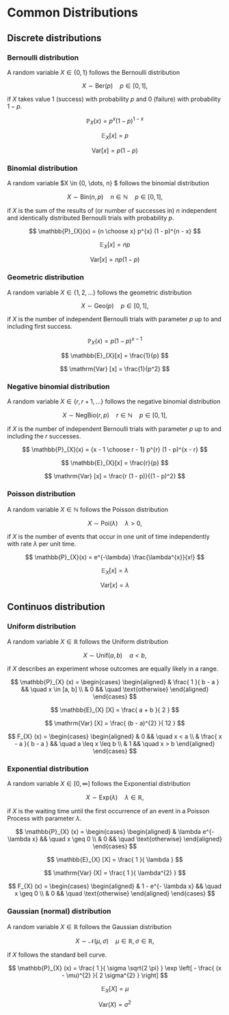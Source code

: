 # Common Distributions

## Discrete distributions

### Bernoulli distribution

A random variable $X \in \{0, 1\}$ follows the Bernoulli distribution 

$$ 
X \sim \mathrm{Ber}(p) \quad p \in [0, 1], 
$$

if $X$ takes value $1$ (success) with probability $p$ and $0$ (failure) with probability $1 - p$. 

$$
\mathbb{P}_{X}(x) = p^{x} (1 - p)^{1 - x}
$$

$$
\mathbb{E}_{X}[x] = p
$$

$$
\mathrm{Var} [x] = p (1 - p)
$$

### Binomial distribution

A random variable $X \in \{0, \dots, n\} $ follows the binomial distribution 

$$ 
X \sim \mathrm{Bin}(n, p) \quad n \in \mathbb{N} \quad p \in [0, 1], 
$$

if $X$ is the sum of the results of (or number of successes in) $n$ independent and identically distributed Bernoulli trials with probability $p$. 

$$
\mathbb{P}_{X}(x) = {n \choose x} p^{x} (1 - p)^{n - x}
$$

$$
\mathbb{E}_{X}[x] = np
$$

$$
\mathrm{Var} [x] = np(1 - p)
$$

### Geometric distribution

A random variable $X \in \{ 1, 2, \dots\}$ follows the geometric distribution 

$$ 
X \sim \mathrm{Geo}(p) \quad p \in [0, 1], 
$$

if $X$ is the number of independent Bernoulli trials with parameter $p$ up to and including first success.

$$
\mathbb{P}_{X}(x) = p (1 - p)^{x - 1}
$$

$$
\mathbb{E}_{X}[x] = \frac{1}{p}
$$

$$
\mathrm{Var} [x] = \frac{1}{p^2}
$$

### Negative binomial distribution

A random variable $X \in \{ r, r + 1, \dots \}$ follows the negative binomial distribution 

$$ 
X \sim \mathrm{NegBio}(r, p) \quad r \in \mathbb{N} \quad p \in [0, 1], 
$$

if $X$ is the number of independent Bernoulli trials with parameter $p$ up to and including the $r$ successes.

$$
\mathbb{P}_{X}(x) = {x - 1 \choose r - 1} p^{r} (1 - p)^{x - r}
$$

$$
\mathbb{E}_{X}[x] = \frac{r}{p}
$$

$$
\mathrm{Var} [x] = \frac{r (1 - p)}{(1 - p)^2}
$$

### Poisson distribution

A random variable $X \in \mathbb{N}$ follows the Poisson distribution 

$$ 
X \sim \mathrm{Poi}(\lambda) \quad \lambda > 0, 
$$

if $X$ is the number of events that occur in one unit of time independently with rate $\lambda$ per unit time.

$$
\mathbb{P}_{X}(x) = e^{-\lambda} \frac{\lambda^{x}}{x!}
$$

$$
\mathbb{E}_{X}[x] = \lambda
$$

$$
\mathrm{Var} [x] = \lambda
$$

## Continuos distribution

### Uniform distribution

A random variable $X \in \mathbb{R}$ follows the Uniform distribution 

$$
X \sim \mathrm{Unif} (a, b) \quad a < b,
$$

if $X$ describes an experiment whose outcomes are equally likely in a range. 

$$
\mathbb{P}_{X} (x) = 
\begin{cases}
\begin{aligned}
& \frac{ 1 }{ b - a } 
&& \quad x \in [a, b] 
\\
& 0 
&& \quad \text{otherwise}
\end{aligned}
\end{cases}
$$

$$
\mathbb{E}_{X} [X] = \frac{ a + b }{ 2 }
$$

$$
\mathrm{Var} [X] = \frac{ (b - a)^{2} }{ 12 }
$$

$$
F_{X} (x) = 
\begin{cases}
\begin{aligned}
& 0
&& \quad x < a
\\
& \frac{ x - a }{ b - a }
&& \quad a \leq x \leq b
\\
& 1 
&& \quad x > b
\end{aligned}
\end{cases}
$$

### Exponential distribution

A random variable $X \in [0, \infty]$ follows the Exponential distribution 

$$
X \sim \mathrm{Exp} (\lambda) \quad \lambda \in \mathbb{R},
$$

if $X$ is the waiting time until the first occurrence of an event in a Poisson Process with parameter $\lambda$.

$$
\mathbb{P}_{X} (x) = 
\begin{cases}
\begin{aligned}
& \lambda e^{- \lambda x}
&& \quad x \geq 0
\\
& 0 
&& \quad \text{otherwise}
\end{aligned}
\end{cases}
$$

$$
\mathbb{E}_{X} [X] = \frac{ 1 }{ \lambda }
$$

$$
\mathrm{Var} (X) = \frac{ 1 }{ \lambda^{2} }
$$

$$
F_{X} (x) = 
\begin{cases}
\begin{aligned}
& 1 - e^{- \lambda x}
&& \quad x \geq 0
\\
& 0 
&& \quad \text{otherwise}
\end{aligned}
\end{cases}
$$

### Gaussian (normal) distribution

A random variable $X \in \mathbb{R}$ follows the Gaussian distribution 

$$
X \sim \mathcal{N} (\mu, \sigma) \quad \mu \in \mathbb{R}, \sigma \in \mathbb{R},
$$

if $X$ follows the standard bell curve.

$$
\mathbb{P}_{X} (x) = \frac{ 1 }{ \sigma \sqrt{2 \pi} } \exp \left[ - \frac{ (x - \mu)^{2} }{ 2 \sigma^{2} } \right]
$$

$$
\mathbb{E}_{X} [X] = \mu
$$

$$
\mathrm{Var} (X) = \sigma^{2}
$$